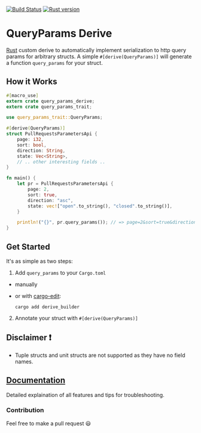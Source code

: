 [![Build Status](https://travis-ci.org/crackcomm/query_params.svg?branch=master)](https://travis-ci.org/crackcomm/query_params)
[![Rust version]( https://img.shields.io/badge/rust-stable-blue.svg)]()


# QueryParams Derive

[Rust][rust] custom derive to automatically implement serialization to http query params for arbitrary structs. A simple `#[derive(QueryParams)]` will generate a function `query_params` for your struct.

## How it Works

```rust
#[macro_use]
extern crate query_params_derive;
extern crate query_params_trait;

use query_params_trait::QueryParams;

#[derive(QueryParams)]
struct PullRequestsParametersApi {
    page: i32,
    sort: bool,
    direction: String,
    state: Vec<String>,
    // .. other interesting fields ..
} 

fn main() {
    let pr = PullRequestsParametersApi {
        page: 2,
        sort: true,
        direction: "asc",
        state: vec!["open".to_string(), "closed".to_string()],
    }

    println!("{}", pr.query_params()); // => page=2&sort=true&direction=asc&state=open,closed
}
```

## Get Started

It's as simple as two steps:

1. Add `query_params` to your `Cargo.toml` 
  * manually 

  * or with [cargo-edit](https://github.com/killercup/cargo-edit):
  
    `cargo add derive_builder`

2. Annotate your struct with `#[derive(QueryParams)]`

## Disclaimer :exclamation:

* Tuple structs and unit structs are not supported as they have no field names.

## [Documentation][doc]

Detailed explaination of all features and tips for troubleshooting.

### Contribution

Feel free to make a pull request :smiley:

[doc]: https://docs.rs/query_params
[rust]: https://www.rust-lang.org/